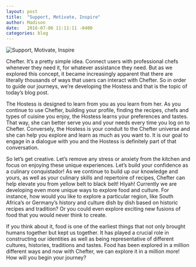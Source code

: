 ```yaml
---
layout: post
title:  "Support, Motivate, Inspire"
author: Madison
date:   2016-07-06 11:11:11 -0400
categories: blog
---
```

![Support, Motivate, Inspire]({{site.baseurl}}/img/support-motivate-inspire.jpg)

Chefter. It’s a pretty simple idea. Connect users with professional chefs whenever they need it, for whatever assistance they need. But as we explored this concept, it became increasingly apparent that there are literally thousands of ways that users can interact with Chefter. So in order to guide our journeys, we’re developing the Hostess and that is the topic of today’s blog post.

The Hostess is designed to learn from you as you learn from her. As you continue to use Chefter, building your profile, finding the recipes, chefs and types of cuisine you enjoy, the Hostess learns your preferences and tastes. That way, she can better serve you and your needs every time you log on to Chefter. Conversely, the Hostess is your conduit to the Chefter universe and she can help you explore and learn as much as you want to. It is our goal to engage in a dialogue with you and the Hostess is definitely part of that conversation.

So let’s get creative. Let’s remove any stress or anxiety from the kitchen and focus on enjoying these unique experiences. Let’s build your confidence as a culinary conquistador! As we continue to build up our knowledge and yours, as well as your culinary skills and repertoire of recipes, Chefter can help elevate you from yellow belt to black belt! Hiyah! Currently we are developing even more unique ways to explore food and culture. For instance, how would you like to explore a particular region, like South Africa’s or Germany’s history and culture dish by dish based on historic recipes and tradition? Or you could even explore exciting new fusions of food that you would never think to create.

If you think about it, food is one of the earliest things that not only brought humans together but kept us together. It has played a crucial role in constructing our identities as well as being representative of different cultures, histories, traditions and tastes. Food has been explored in a million different ways and now with Chefter, we can explore it in a million more! How will you begin your journey?